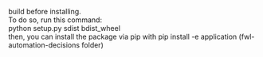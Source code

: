 build before installing.  
To do so, run this command:  
python setup.py sdist bdist_wheel  
then, you can install the package via pip with pip install -e application (fwl-automation-decisions folder)